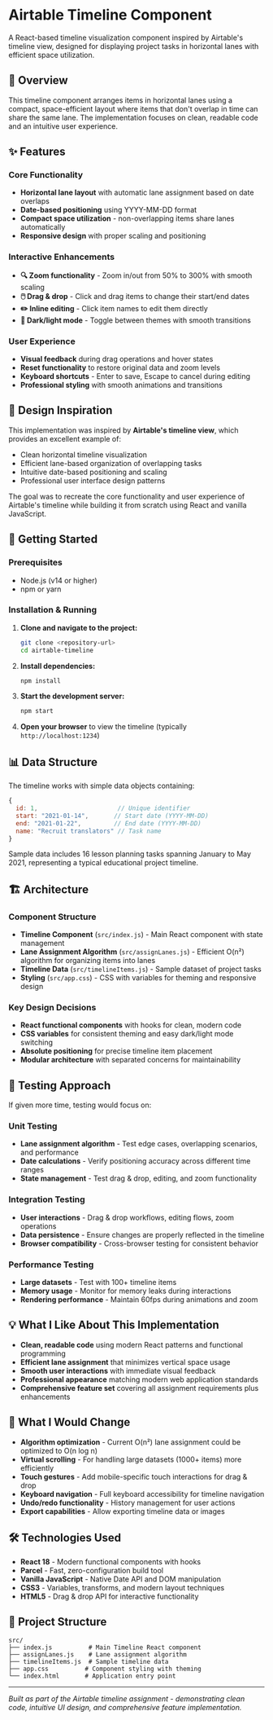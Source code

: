 # Airtable Timeline Component

A React-based timeline visualization component inspired by Airtable's timeline view, designed for displaying project tasks in horizontal lanes with efficient space utilization.

## 🎯 Overview

This timeline component arranges items in horizontal lanes using a compact, space-efficient layout where items that don't overlap in time can share the same lane. The implementation focuses on clean, readable code and an intuitive user experience.

## ✨ Features

### Core Functionality
- **Horizontal lane layout** with automatic lane assignment based on date overlaps
- **Date-based positioning** using YYYY-MM-DD format
- **Compact space utilization** - non-overlapping items share lanes automatically
- **Responsive design** with proper scaling and positioning

### Interactive Enhancements
- **🔍 Zoom functionality** - Zoom in/out from 50% to 300% with smooth scaling
- **🖱️ Drag & drop** - Click and drag items to change their start/end dates
- **✏️ Inline editing** - Click item names to edit them directly
- **🌙 Dark/light mode** - Toggle between themes with smooth transitions

### User Experience
- **Visual feedback** during drag operations and hover states
- **Reset functionality** to restore original data and zoom levels
- **Keyboard shortcuts** - Enter to save, Escape to cancel during editing
- **Professional styling** with smooth animations and transitions

## 🎨 Design Inspiration

This implementation was inspired by **Airtable's timeline view**, which provides an excellent example of:
- Clean horizontal timeline visualization
- Efficient lane-based organization of overlapping tasks
- Intuitive date-based positioning and scaling
- Professional user interface design patterns

The goal was to recreate the core functionality and user experience of Airtable's timeline while building it from scratch using React and vanilla JavaScript.

## 🚀 Getting Started

### Prerequisites
- Node.js (v14 or higher)
- npm or yarn

### Installation & Running

1. **Clone and navigate to the project:**
   ```bash
   git clone <repository-url>
   cd airtable-timeline
   ```

2. **Install dependencies:**
   ```bash
   npm install
   ```

3. **Start the development server:**
   ```bash
   npm start
   ```

4. **Open your browser** to view the timeline (typically `http://localhost:1234`)

## 📊 Data Structure

The timeline works with simple data objects containing:

```javascript
{
  id: 1,                      // Unique identifier
  start: "2021-01-14",       // Start date (YYYY-MM-DD)
  end: "2021-01-22",         // End date (YYYY-MM-DD)
  name: "Recruit translators" // Task name
}
```

Sample data includes 16 lesson planning tasks spanning January to May 2021, representing a typical educational project timeline.

## 🏗️ Architecture

### Component Structure
- **Timeline Component** (`src/index.js`) - Main React component with state management
- **Lane Assignment Algorithm** (`src/assignLanes.js`) - Efficient O(n²) algorithm for organizing items into lanes
- **Timeline Data** (`src/timelineItems.js`) - Sample dataset of project tasks
- **Styling** (`src/app.css`) - CSS with variables for theming and responsive design

### Key Design Decisions
- **React functional components** with hooks for clean, modern code
- **CSS variables** for consistent theming and easy dark/light mode switching
- **Absolute positioning** for precise timeline item placement
- **Modular architecture** with separated concerns for maintainability

## 🧪 Testing Approach

If given more time, testing would focus on:

### Unit Testing
- **Lane assignment algorithm** - Test edge cases, overlapping scenarios, and performance
- **Date calculations** - Verify positioning accuracy across different time ranges
- **State management** - Test drag & drop, editing, and zoom functionality

### Integration Testing
- **User interactions** - Drag & drop workflows, editing flows, zoom operations
- **Data persistence** - Ensure changes are properly reflected in the timeline
- **Browser compatibility** - Cross-browser testing for consistent behavior

### Performance Testing
- **Large datasets** - Test with 100+ timeline items
- **Memory usage** - Monitor for memory leaks during interactions
- **Rendering performance** - Maintain 60fps during animations and zoom

## 💡 What I Like About This Implementation

- **Clean, readable code** using modern React patterns and functional programming
- **Efficient lane assignment** that minimizes vertical space usage
- **Smooth user interactions** with immediate visual feedback
- **Professional appearance** matching modern web application standards
- **Comprehensive feature set** covering all assignment requirements plus enhancements

## 🔄 What I Would Change

- **Algorithm optimization** - Current O(n²) lane assignment could be optimized to O(n log n)
- **Virtual scrolling** - For handling large datasets (1000+ items) more efficiently
- **Touch gestures** - Add mobile-specific touch interactions for drag & drop
- **Keyboard navigation** - Full keyboard accessibility for timeline navigation
- **Undo/redo functionality** - History management for user actions
- **Export capabilities** - Allow exporting timeline data or images

## 🛠️ Technologies Used

- **React 18** - Modern functional components with hooks
- **Parcel** - Fast, zero-configuration build tool
- **Vanilla JavaScript** - Native Date API and DOM manipulation
- **CSS3** - Variables, transforms, and modern layout techniques
- **HTML5** - Drag & drop API for interactive functionality

## 📁 Project Structure

```
src/
├── index.js          # Main Timeline React component
├── assignLanes.js    # Lane assignment algorithm
├── timelineItems.js  # Sample timeline data
├── app.css          # Component styling with theming
└── index.html       # Application entry point
```

---

*Built as part of the Airtable timeline assignment - demonstrating clean code, intuitive UI design, and comprehensive feature implementation.*